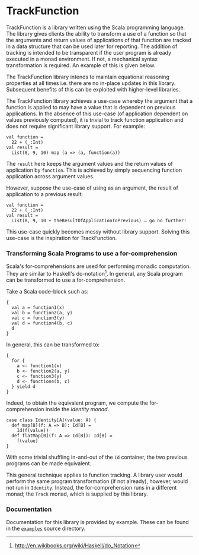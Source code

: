 # TrackFunction

TrackFunction is a library written using the Scala programming language. The library gives clients the ability to transform a use of a function so that the arguments and return values of applications of that function are tracked in a data structure that can be used later for reporting. The addition of tracking is intended to be transparent if the user program is already executed in a monad environment. If not, a mechanical syntax transformation is required. An example of this is given below.

The TrackFunction library intends to maintain equational reasoning properties at all times i.e. there are no in-place updates in this library. Subsequent benefits of this can be exploited with higher-level libraries.

The TrackFunction library achieves a use-case whereby the argument that a function is applied to may have a value that is dependent on previous applications. In the absence of this use-case (of application dependent on values previously computed), it is trivial to track function application and does not require significant library support. For example:

    val function =
      22 + (_:Int)
    val result =
      List(8, 9, 10) map (a => (a, function(a))

The `result` here keeps the argument values and the return values of application by `function`. This is achieved by simply sequencing function application across argument values.

However, suppose the use-case of using as an argument, the result of application to a previous result:

    val function =
      22 + (_:Int)
    val result =
      List(8, 9, 10 + theResultOfApplicationToPrevious) … go no further!

This use-case quickly becomes messy without library support. Solving this use-case is the inspiration for TrackFunction.

### Transforming Scala Programs to use a for-comprehension

Scala's for-comprehensions are used for performing monadic computation. They are similar to Haskell's do-notation[^1].
In general, any Scala program can be transformed to use a for-comprehension.

Take a Scala code-block such as:

    {
      val a = function1(x)
      val b = function2(a, y)
      val c = function3(y)
      val d = function4(b, c)
      d
    }
    

In general, this can be transformed to:

    {
      for {
        a <- function1(x)
        b <- function2(a, y)
        c <- function3(y)
        d <- function4(b, c)
      } yield d
    }

Indeed, to obtain the equivalent program, we compute the for-comprehension inside the *identity monad*.

    case class Identity[A](value: A) {
      def map[B](f: A => B): Id[B] =
        Id(f(value))
      def flatMap[B](f: A => Id[B]): Id[B] =
        f(value)
    }

With some trivial shuffling in-and-out of the `Id` container, the two previous programs can be made equivalent.

This general technique applies to function tracking. A library user would perform the same program transformation (if not already), however, would not run in `Identity`. Instead, the for-comprehension runs in a different monad; the `Track` monad, which is supplied by this library.

### Documentation

Documentation for this library is provided by example. These can be found in the [`examples`](http://git-ent.research.nicta.com.au/tmorris/trackfunction/blob/master/examples) source directory.




[^1]: http://en.wikibooks.org/wiki/Haskell/do_Notation

